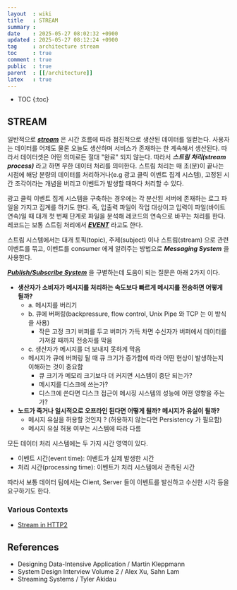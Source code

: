 ```yaml
---
layout  : wiki
title   : STREAM
summary : 
date    : 2025-05-27 08:02:32 +0900
updated : 2025-05-27 08:12:24 +0900
tag     : architecture stream
toc     : true
comment : true
public  : true
parent  : [[/architecture]]
latex   : true
---
```

* TOC
{:toc}

## STREAM

일반적으로 ___[stream](https://en.wikipedia.org/wiki/Stream_(computing))___ 은 시간 흐름에 따라 점진적으로 생산된 데이터를 일컫는다.
사용자는 데이터를 어제도 물론 오늘도 생산하며 서비스가 존재하는 한 계속해서 생산된다. 따라서 데이터셋은 어떤 의미로든 절대 "완료" 되지 않는다. 따라서 ___스트림 처리(stream process)___ 라고 하면 무한 데이터 처리를 의미한다.
스트림 처리는 매 초(분)이 끝나는 시점에 해당 분량의 데이터를 처리하거나(e.g 광고 클릭 이벤트 집계 시스템), 고정된 시간 조각이라는 개념을 버리고 이벤트가 발생할 때마다 처리할 수 있다.

광고 클릭 이벤트 집계 시스템을 구축하는 경우에는 각 분산된 서버에 존재하는 로그 파일을 가지고 집계를 하기도 한다. 즉, 입출력 파일이 작업 대상이고 입력이 파일(바이트 연속)일 때 대개 첫 번째 단계로 파일을 분석해 레코드의 연속으로 바꾸는 처리를 한다.
레코드는 보통 스트림 처리에서 ___[EVENT](https://klarciel.net/wiki/architecture/architecture-event/)___ 라고도 한다.

스트림 시스템에서는 대개 토픽(topic), 주제(subject) 이나 스트림(stream) 으로 관련 이벤트를 묶고, 이벤트를 consumer 에게 알려주는 방법으로 ___Messaging System___ 을 사용한다.

___[Publish/Subscribe System](https://klarciel.net/wiki/architecture/architecture-pub-sub/)___ 을 구별하는데 도움이 되는 질문은 아래 2가지 이다.
- __생산자가 소비자가 메시지를 처리하는 속도보다 빠르게 메시지를 전송하면 어떻게 될까?__
  - a. 메시지를 버리기
  - b. 큐에 버퍼링(backpressure, flow control, Unix Pipe 와 TCP 는 이 방식을 사용)
    - 작은 고정 크기 버퍼를 두고 버퍼가 가득 차면 수신자가 버퍼에서 데이터를 가져갈 때까지 전송자를 막음
  - c. 생산자가 메시지를 더 보내지 못하게 막음
  - 메시지가 큐에 버퍼링 될 때 큐 크기가 증가함에 따라 어떤 현상이 발생하는지 이해하는 것이 중요함
    - 큐 크기가 메모리 크기보다 더 커지면 시스템이 중단 되는가?
    - 메시지를 디스크에 쓰는가?
    - 디스크에 쓴다면 디스크 접근이 메시징 시스템의 성능에 어떤 영향을 주는가?
- __노드가 죽거나 일시적으로 오프라인 된다면 어떻게 될까? 메시지가 유실이 될까?__
  - 메시지 유실을 허용할 것인지 ? (허용하지 않는다면 Persistency 가 필요함)
  - 메시지 유실 허용 여부는 시스템에 따라 다름

모든 데이터 처리 시스템에는 두 가지 시간 영역이 있다.

- 이벤트 시간(event time): 이벤트가 실제 발생한 시간
- 처리 시간(processing time): 이벤트가 처리 시스템에서 관측된 시간

따라서 보통 데이터 팀에서는 Client, Server 들이 이벤트를 발신하고 수신한 시각 등을 요구하기도 한다.

### Various Contexts

- [Stream in HTTP2](https://klarciel.net/wiki/network/network-binary-based-protocol/)

## References

- Designing Data-Intensive Application / Martin Kleppmann
- System Design Interview Volume 2 / Alex Xu, Sahn Lam
- Streaming Systems / Tyler Akidau

